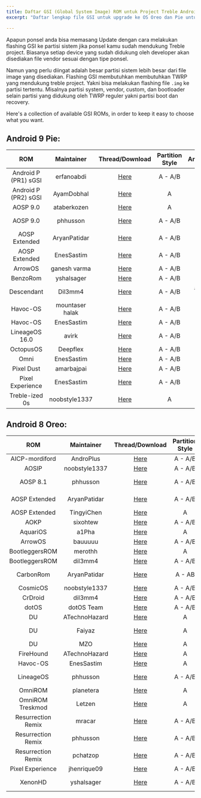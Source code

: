 ```yaml
---
title: Daftar GSI (Global System Image) ROM untuk Project Treble Android
excerpt: "Daftar lengkap file GSI untuk upgrade ke OS Oreo dan Pie untuk semua jenis ponsel"

---
```


Apapun ponsel anda bisa memasang Update dengan cara melakukan flashing GSI ke partisi sistem jika ponsel kamu sudah mendukung Treble project. Biasanya setiap device yang sudah didukung oleh developer akan disediakan file vendor sesuai dengan tipe ponsel.

Namun yang perlu diingat adalah besar partisi sistem lebih besar dari file image yang disediakan. Flashing GSI membutuhkan membutuhkan TWRP yang mendukung treble project. Yakni bisa melakukan flashing file `.img` ke partisi tertentu. Misalnya partisi system, vendor, custom, dan bootloader selain partisi yang didukung oleh TWRP reguler yakni partisi boot dan recovery.

Here's a collection of available GSI ROMs, in order to keep it easy to choose what you want.

## Android 9 Pie:

|ROM|Maintainer|Thread/Download|Partition Style|Architecture|
|:-:|:-:|:-:|:-:|:-:|
|Android P (PR1) sGSI |erfanoabdi|[Here](https://forum.xda-developers.com/project-treble/trebleenabled-device-development/rom-android-p-developer-preview-t3816659)|A - A/B|arm64|
|Android P (PR2) sGSI |AyamDobhal|[Here](https://forum.xda-developers.com/project-treble/trebleenabled-device-development-a-only-roms/ported-p-sgsi-pr2-t3845789)|A|arm64|
|AOSP 9.0|ataberkozen|[Here](https://forum.xda-developers.com/project-treble/trebleenabled-device-development/aosp-9-0-android-9-0-gsi-t3826357)|A|arm64|
|AOSP 9.0|phhusson|[Here](https://forum.xda-developers.com/project-treble/trebleenabled-device-development/aosp-9-0-phh-treble-t3831915)|A - A/B|arm - arm64|
|AOSP Extended|AryanPatidar|[Here](https://forum.xda-developers.com/project-treble/trebleenabled-device-development/rom-aosp-extended-t3821934)|A - A/B |arm - arm64|
|AOSP Extended|EnesSastim|[Here](https://downloads.aospextended.com/treble_gsi)|A - A/B |arm - arm64|
|ArrowOS|ganesh varma|[Here](https://forum.xda-developers.com/project-treble/trebleenabled-device-development/gsi-arrowos-t3835111)|A - A/B|arm64|
|BenzoRom|yshalsager|[Here](https://forum.xda-developers.com/project-treble/trebleenabled-device-development/gsi-benzo-rom-9-0-t3837127)|A - A/B|arm64|
|Descendant|Dil3mm4|[Here](https://forum.xda-developers.com/project-treble/trebleenabled-device-development/descendant-android-pie-custom-rom-ver-t3840578)|A - A/B| arm64 - arm|
|Havoc-OS|mountaser halak|[Here](https://forum.xda-developers.com/project-treble/trebleenabled-device-development/gsi-havocos-v2-0-t3855601)|A - A/B|arm64|
|Havoc-OS|EnesSastim|[Here](https://forum.xda-developers.com/project-treble/trebleenabled-device-development/rom-havoc-os-8-1-t3819050)|A - A/B|arm64|
|LineageOS 16.0|avirk|[Here](https://forum.xda-developers.com/project-treble/trebleenabled-device-development/experimental-lineageos-16-0-treble-t3835094)|A - A/B|arm64|
|OctopusOS|Deepflex|[Here](https://forum.xda-developers.com/project-treble/trebleenabled-device-development/9-0-octopusos-t3859233)|A - A/B|arm64|
|Omni|EnesSastim|[Here](https://github.com/EnesSastim/Downloads/releases)|A - A/B|arm64|
|Pixel Dust|amarbajpai|[Here](https://forum.xda-developers.com/project-treble/trebleenabled-device-development/9-0-pixel-dust-pie-t3862484)|A - A/B|arm64|
|Pixel Experience|EnesSastim|[Here](https://forum.xda-developers.com/project-treble/trebleenabled-device-development/9-0-pixelexperience-p-t3833294)|A - A/B|arm - arm64|
|Treble-ized 0s|noobstyle1337|[Here](https://forum.xda-developers.com/project-treble/trebleenabled-device-development/9-0-treble-ized-0s-28-08-2018-t3835092)|A|arm64|

## Android 8 Oreo:

|ROM|Maintainer|Thread/Download|Partition Style|Architecture|
|:-:|:-:|:-:|:-:|:-:|
|AICP-mordiford|AndroPlus|[Here](https://treble.andro.plus)|A - A/B|arm64|
|AOSIP|noobstyle1337|[Here](https://forum.xda-developers.com/project-treble/trebleenabled-device-development/aosip-t3792494)|A - A/B|arm64|
|AOSP 8.1|phhusson|[Here](https://forum.xda-developers.com/project-treble/trebleenabled-device-development/experimental-phh-treble-t3709659)|A - A/B|arm - arm64|
|AOSP Extended|AryanPatidar|[Here](https://forum.xda-developers.com/project-treble/trebleenabled-device-development/rom-aosp-extended-t3821934)|A - A/B |arm - arm64|
|AOSP Extended|TingyiChen|[Here](https://forum.xda-developers.com/project-treble/trebleenabled-device-development/rom-aospextended-rom-v5-5-t3797509)|A|arm64|
|AOKP|sixohtew|[Here](https://forum.xda-developers.com/project-treble/trebleenabled-device-development/aokp-t3772379)|A - A/B|arm64|
|AquariOS|a1Pha|[Here](https://www.storozhev.net/p20pro/aquarios-system-arm64_aonly_0.1.img)|A|arm64|
|ArrowOS|bauuuuu|[Here](https://forum.xda-developers.com/project-treble/trebleenabled-device-development/rom-arrowos-gsi-t3819467)|A - A/B|arm64|
|BootleggersROM|merothh|[Here](https://www.androidfilehost.com/?fid=890278863836285424)|A|arm64|
|BootleggersROM|dil3mm4|[Here](https://forum.xda-developers.com/project-treble/trebleenabled-device-development/shishufied-bootleggers-2-3-gsi-t3808144)|A - A/B|arm64|
|CarbonRom|AryanPatidar|[Here](https://forum.xda-developers.com/project-treble/trebleenabled-device-development/rom-carbonrom-noct-t3821947)|A - AB |arm - arm64|
|CosmicOS|noobstyle1337|[Here](https://forum.xda-developers.com/project-treble/trebleenabled-device-development/cosmic-ospulsar8-1-0201805243-2-t3794806)|A - A/B|arm64|
|CrDroid|dil3mm4|[Here](https://forum.xda-developers.com/project-treble/trebleenabled-device-development/official-crdroid-4-4-t3813104)|A - A/B|arm64|
|dotOS|dotOS Team|[Here](https://forum.xda-developers.com/project-treble/trebleenabled-device-development/official-droidontime-dotos-2-x-t3794338)|A - A/B|arm64|
|DU|ATechnoHazard|[Here](https://androidfilehost.com/?fid=674106145207487736)|A|arm64|
|DU|Faiyaz|[Here]( https://drive.google.com/folderview?id=1SsPuw3ZtTvoslJyqwSJsmDQ42qvJvYVN)|A|arm - arm64|
|DU|MZO|[Here](https://androidfilehost.com/?fid=890129502657595791)|A|arm64|
|FireHound|ATechnoHazard|[Here](https://basketbuild.com/uploads/devs/ATechnoHazard/FireHound-4.5-UNOFFICIAL-20180430-treble.zip)|A|arm64|
|Havoc-OS|EnesSastim|[Here](https://forum.xda-developers.com/project-treble/trebleenabled-device-development/rom-havoc-os-8-1-t3819050)|A|arm64|
|LineageOS|phhusson|[Here](https://forum.xda-developers.com/project-treble/trebleenabled-device-development/lineage-phh-treble-t3767690)|A - A/B|arm - arm64|
|OmniROM|planetera|[Here](https://forum.xda-developers.com/project-treble/trebleenabled-device-development/rom-omnirom-8-1-t3824159)|A|arm64|
|OmniROM Treskmod|Letzen|[Here](https://forum.xda-developers.com/project-treble/trebleenabled-device-development/rom-8-1-omnirom-treskmod-t3818188)|A|arm64|
|Resurrection Remix|mracar|[Here](https://forum.xda-developers.com/project-treble/trebleenabled-device-development/gsi-resurrection-remix-o-6-1-0-t3811299)|A - A/B|arm - arm64|
|Resurrection Remix|phhusson|[Here](https://forum.xda-developers.com/project-treble/trebleenabled-device-development/resurrection-remix-phh-treble-t3767688)|A - A/B|arm - arm64|
|Resurrection Remix|pchatzop|[Here](https://forum.xda-developers.com/project-treble/trebleenabled-device-development/unofficial-treble-enabled-resurrection-t3761279)|A - A/B|arm - arm64|
|Pixel Experience|jhenrique09|[Here](https://forum.xda-developers.com/project-treble/trebleenabled-device-development/8-1-0-pixel-experience-t3796011)|A - A/B|arm64|
|XenonHD|yshalsager|[Here](https://forum.xda-developers.com/project-treble/trebleenabled-device-development/8-1-0-xenonhd-t3800543)|A - A/B|arm - arm64|

